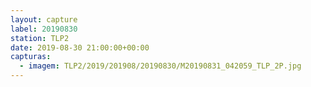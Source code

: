 ```yaml
---
layout: capture
label: 20190830
station: TLP2
date: 2019-08-30 21:00:00+00:00
capturas:
  - imagem: TLP2/2019/201908/20190830/M20190831_042059_TLP_2P.jpg
---
```


